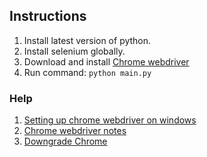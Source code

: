 ## Instructions
1. Install latest version of python.
2. Install selenium globally.
3. Download and install [Chrome webdriver](https://sites.google.com/a/chromium.org/chromedriver/home)
4. Run command: `python main.py`

### Help
1. [Setting up chrome webdriver on windows](https://www.youtube.com/watch?v=dz59GsdvUF8)
2. [Chrome webdriver notes](https://chromedriver.storage.googleapis.com/2.46/notes.txt)
3. [Downgrade Chrome](https://www.reddit.com/r/chrome/comments/9hhdbr/can_i_downgrade_my_chrome_version/)
